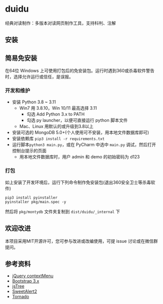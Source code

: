 ﻿# duidu

经典对读制作：多版本对读网页制作工具，支持科判、注解

## 安装

## 简易免安装

在64位 Windows 上可使用打包后的免安装包。运行时遇到360或杀毒软件警告时，选择允许运行或信任，是误报。

### 开发和维护

- 安装 Python 3.8 ~ 3.11
  - Win7 用 3.8.10，Win 10/11 最高选择 3.11
    - 勾选 Add Python 3.x to PATH
    - 勾选 py launcher，以便可直接运行 python 脚本文件
  - Mac、Linux 用默认的或升级到3.8以上
- 安装可选的 MongoDB 5.0+(个人使用可不安装，用本地文件数据库即可)
- 安装依赖库 `pip3 install -r requirements.txt`
- 运行脚本`python3 main.py`，或在 PyCharm 中选中 `main.py` 调试，然后打开控制台提示的页面
  - 用本地文件数据库时，用户 admin 和 demo 的初始密码为 d123

### 打包

如上安装了开发环境后，运行下列命令制作免安装包(退出360安全卫士等杀毒软件)
```
pip3 install pyinstaller
pyinstaller pkg/main.spec -y
```
然后将 `pkg/montydb` 文件夹复制到 `dist/duidu/_internal` 下

## 欢迎改进

本项目采用MIT开源许可，您可参与改进或改编使用，可提 issue 讨论或在微信群提问。

## 参考资料
- [jQuery contextMenu](https://swisnl.github.io/jQuery-contextMenu/docs.html)
- [Bootstrap 3.x](https://v3.bootcss.com/components/)
- [jsTree](https://www.bookstack.cn/read/jsTree-doc/)
- [SweetAlert2](https://sweetalert2.github.io)
- [Tornado](https://www.osgeo.cn/tornado/)
